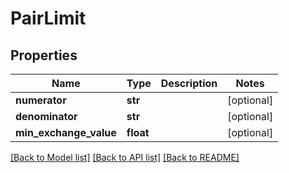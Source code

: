 # PairLimit

## Properties
Name | Type | Description | Notes
------------ | ------------- | ------------- | -------------
**numerator** | **str** |  | [optional] 
**denominator** | **str** |  | [optional] 
**min_exchange_value** | **float** |  | [optional] 

[[Back to Model list]](../README.md#documentation-for-models) [[Back to API list]](../README.md#documentation-for-api-endpoints) [[Back to README]](../README.md)

